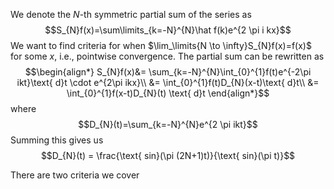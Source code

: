 We denote the $N$-th symmetric partial sum of the series as
$$S_{N}f(x)=\sum\limits_{k=-N}^{N}\hat f(k)e^{2 \pi i kx}$$
We want to find criteria for when $\lim_\limits{N \to \infty}S_{N}f(x)=f(x)$ for some $x$, i.e., pointwise convergence. The partial sum can be rewritten as
$$\begin{align*}
S_{N}f(x)&= \sum_{k=-N}^{N}\int_{0}^{1}f(t)e^{-2\pi ikt}\text{ d}t \cdot e^{2\pi ikx}\\
&= \int_{0}^{1}f(t)D_{N}(x-t)\text{ d}t\\
&= \int_{0}^{1}f(x-t)D_{N}(t) \text{ d}t
\end{align*}$$
where 
$$D_{N}(t)=\sum_{k=-N}^{N}e^{2 \pi ikt}$$
Summing this gives us
$$D_{N}(t) = \frac{\text{ sin}(\pi (2N+1)t)}{\text{ sin}(\pi t)}$$

There are two criteria we cover


